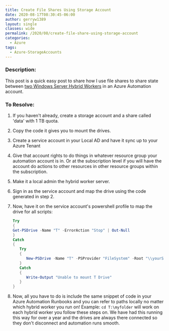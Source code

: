 ```yaml
---
title: Create File Shares Using Storage Account
date: 2020-08-17T08:30:45-06:00
author: gerryw1389
layout: single
classes: wide
permalink: /2020/08/create-file-share-using-storage-account
categories:
  - Azure
tags:
  - Azure-StorageAccounts
---
```

<!--more-->

### Description:

This post is a quick easy post to share how I use file shares to share state between [two Windows Server Hybrid Workers](https://automationadmin.com/2020/04/moving-to-azure-automation) in an Azure Automation account. 

### To Resolve:

1. If you haven't already, create a storage account and a share called 'data' with 1 TB quota.
2. Copy the code it gives you to mount the drives.
3. Create a service account in your Local AD and have it sync up to your Azure Tenant
4. Give that account rights to do things in whatever resource group your automation account is in. Or at the subscription level if you will have the account do actions to other resources in other resource groups within the subscription.
5. Make it a local admin the hybrid worker server.
6. Sign in as the service account and map the drive using the code generated in step 2.
7. Now, have it on the service account's powershell profile to map the drive for all scripts:

   ```powershell
   Try 
   { 
   Get-PSDrive -Name "T" -ErrorAction "Stop" | Out-Null 
   }
   Catch
   { 
      Try
      {
         New-PSDrive -Name "T" -PSProvider "FileSystem" -Root "\\yourStorageAccount.file.core.windows.net\data" -ErrorAction "Stop" | Out-Null
      }
      Catch
      {
         Write-Output "Unable to mount T Drive"
      }
   }
   ````
8. Now, all you have to do is include the same snippet of code in your Azure Automation Runbooks and you can refer to paths locally no matter which hybrid worker you run on! Example: `cd T:\myfolder` will work on each hybrid worker you follow these steps on. We have had this running this way for over a year and the drives are always there connected so they don't disconnect and automation runs smooth.
